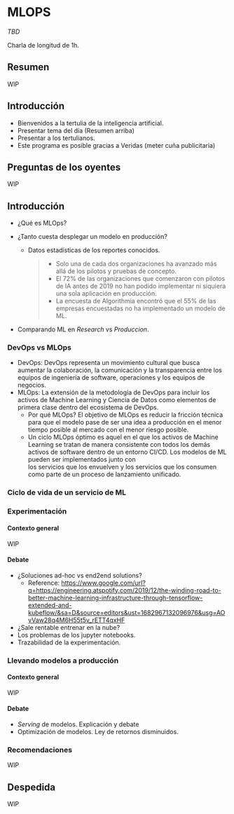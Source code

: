 # MLOPS

_TBD_

Charla de longitud de 1h.

## Resumen

WIP

## Introducción

- Bienvenidos a la tertulia de la inteligencia artificial.
- Presentar tema del día (Resumen arriba)
- Presentar a los tertulianos.
- Este programa es posible gracias a Veridas (meter cuña publicitaria)

## Preguntas de los oyentes

WIP

## Introducción

- ¿Qué es MLOps?
- ¿Tanto cuesta desplegar un modelo en producción?
  - Datos estadísticas de los reportes conocidos.

    > - Solo una de cada dos organizaciones ha avanzado más allá de los pilotos y pruebas de concepto.
    > - El 72% de las organizaciones que comenzaron con pilotos de IA antes de 2019 no han podido implementar ni siquiera una sola aplicación en producción.
    > - La encuesta de Algorithmia encontró que el 55% de las empresas encuestadas no ha implementado un modelo de ML.  

- Comparando ML en _Research_ vs _Produccion_.

### DevOps vs MLOps

- DevOps: DevOps representa un movimiento cultural que busca aumentar la colaboración, la comunicación y la transparencia entre los equipos de ingeniería de software, operaciones y los equipos de negocios.
- MLOps: La extensión de la metodología de DevOps para incluir los activos de Machine Learning y Ciencia de Datos como elementos de primera clase dentro del ecosistema de DevOps.
  - Por qué MLOps? El objetivo de MLOps es reducir la fricción técnica para que el modelo pase de ser una idea a producción en el menor tiempo posible al mercado con el menor riesgo posible.
  - Un ciclo MLOps óptimo es aquel en el que los activos de Machine Learning se tratan de manera consistente con todos los demás activos de software dentro de un entorno CI/CD. Los modelos de ML pueden ser implementados junto con  
    los servicios que los envuelven y los servicios que los consumen como parte de un proceso de lanzamiento unificado.

### Ciclo de vida de un servicio de ML

<!-- Esta foto no esta en el repo!
![mlops_lifecycle](res/mlops_lifecycle.png)
-->


### Experimentación

#### Contexto general

WIP

#### Debate

- ¿Soluciones ad-hoc vs end2end solutions?
  - Reference: <https://www.google.com/url?q=https://engineering.atspotify.com/2019/12/the-winding-road-to-better-machine-learning-infrastructure-through-tensorflow-extended-and-kubeflow/&sa=D&source=editors&ust=1682967132096976&usg=AOvVaw28q4M6H55t5v_rETT4qxHF>
- ¿Sale rentable entrenar en la nube?
- Los problemas de los jupyter notebooks.
- Trazabilidad de la experimentación.

### Llevando modelos a producción

#### Contexto general

WIP

#### Debate

- _Serving_ de modelos. Explicación y debate
- Optimización de modelos. Ley de retornos disminuidos.

### Recomendaciones

WIP

## Despedida

WIP
